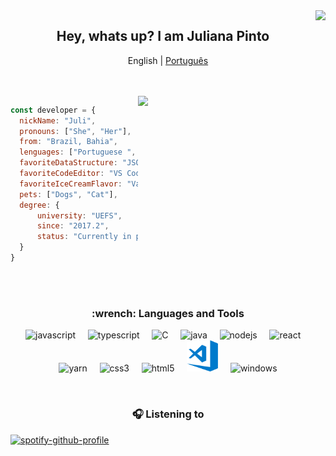 <img height="40" align="right" src="https://octodex.github.com/images/nyantocat.gif">
<h2 align="center"> Hey, whats up? I am Juliana Pinto  </h2>

<p align="center">
      English   |  <a href="https://github.com/Juliapp/Juliapp/blob/master/README-pt.md">Português</a>
 </p>
 
<!--<img width="500" align="right" src="https://media1.tenor.com/images/4fbdf5a686e9c241e8f56d06c8902241/tenor.gif">-->

</br>
</br>
<img width="300" align="right" src="https://i.pinimg.com/originals/68/ae/bf/68aebf4c71bd1d6090f87237272b01e5.gif">


  ```javascript
const developer = {
    nickName: "Juli",
    pronouns: ["She", "Her"],
    from: "Brazil, Bahia",
    lenguages: ["Portuguese ", "English"],
    favoriteDataStructure: "JSON",
    favoriteCodeEditor: "VS Code",
    favoriteIceCreamFlavor: "Vanilla",
    pets: ["Dogs", "Cat"],
    degree: {
        university: "UEFS", 
        since: "2017.2",
        status: "Currently in progress"
    }
}
```

</br>
</br>

<h3 align="center"> :wrench: Languages and Tools</h3>
<p align="center">

<img src="https://devicons.github.io/devicon/devicon.git/icons/javascript/javascript-original.svg" alt="javascript" width="50" height="50"/>
&nbsp &nbsp 
<img src="https://devicon.dev/devicon.git/icons/typescript/typescript-original.svg" alt="typescript" width="50" height="50"/>
&nbsp &nbsp 
<img src="https://devicon.dev/devicon.git/icons/c/c-original.svg" alt="C" width="50" height="50"/>
&nbsp &nbsp 
<img src="https://devicon.dev/devicon.git/icons/java/java-original-wordmark.svg" alt="java" width="50" height="50"/>
&nbsp &nbsp 
<img src="https://devicons.github.io/devicon/devicon.git/icons/nodejs/nodejs-original.svg" alt="nodejs" width="50" height="50"/>
&nbsp &nbsp 
<img src="https://devicon.dev/devicon.git/icons/react/react-original.svg" alt="react" width="50" height="50"/>
&nbsp &nbsp 
<img src="https://devicon.dev/devicon.git/icons/yarn/yarn-original.svg" alt="yarn" width="50" height="50"/>
&nbsp &nbsp 
<img src="https://devicons.github.io/devicon/devicon.git/icons/css3/css3-original-wordmark.svg" alt="css3"  width="50" height="50"/>
&nbsp &nbsp 
<img src="https://devicons.github.io/devicon/devicon.git/icons/html5/html5-original-wordmark.svg" alt="html5"  width="50" height="50"/>      
&nbsp &nbsp 
<img src="https://raw.githubusercontent.com/github/explore/80688e429a7d4ef2fca1e82350fe8e3517d3494d/topics/visual-studio-code/visual-studio-code.png" alt="vsCode"  width="50" height="50"/>
&nbsp &nbsp 
<img src="https://devicon.dev/devicon.git/icons/windows8/windows8-original.svg" alt="windows"  width="50" height="50"/>    
</p>

<br />


<p align="center">
<h3 align="center">🎧 Listening to </h3>

[![spotify-github-profile](https://spotify-github-profile.vercel.app/api/view?uid=12147651958&cover_image=false)](https://spotify-github-profile.vercel.app/api/view?uid=12147651958&redirect=true)
</p>
